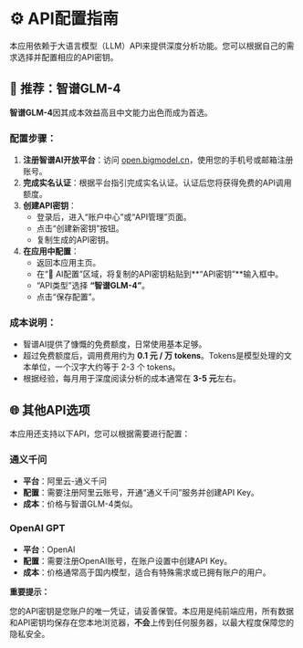# ⚙️ API配置指南

本应用依赖于大语言模型（LLM）API来提供深度分析功能。您可以根据自己的需求选择并配置相应的API密钥。

## 🎯 推荐：智谱GLM-4

**智谱GLM-4**因其成本效益高且中文能力出色而成为首选。

### **配置步骤：**

1.  **注册智谱AI开放平台**：访问 [open.bigmodel.cn](https://open.bigmodel.cn/)，使用您的手机号或邮箱注册账号。
2.  **完成实名认证**：根据平台指引完成实名认证。认证后您将获得免费的API调用额度。
3.  **创建API密钥**：
    * 登录后，进入“账户中心”或“API管理”页面。
    * 点击“创建新密钥”按钮。
    * 复制生成的API密钥。
4.  **在应用中配置**：
    * 返回本应用主页。
    * 在“🔧 AI配置”区域，将复制的API密钥粘贴到**“API密钥”**输入框中。
    * “API类型”选择 **“智谱GLM-4”**。
    * 点击“保存配置”。

### **成本说明：**

* 智谱AI提供了慷慨的免费额度，日常使用基本足够。
* 超过免费额度后，调用费用约为 **0.1 元 / 万 tokens**。Tokens是模型处理的文本单位，一个汉字大约等于 2-3 个 tokens。
* 根据经验，每月用于深度阅读分析的成本通常在 **3-5 元**左右。

## 🌐 其他API选项

本应用还支持以下API，您可以根据需要进行配置：

### **通义千问**

* **平台**：阿里云-通义千问
* **配置**：需要注册阿里云账号，开通“通义千问”服务并创建API Key。
* **成本**：价格与智谱GLM-4类似。

### **OpenAI GPT**

* **平台**：OpenAI
* **配置**：需要注册OpenAI账号，在账户设置中创建API Key。
* **成本**：价格通常高于国内模型，适合有特殊需求或已拥有账户的用户。

**重要提示：**

您的API密钥是您账户的唯一凭证，请妥善保管。本应用是纯前端应用，所有数据和API密钥均保存在您本地浏览器，**不会**上传到任何服务器，以最大程度保障您的隐私安全。